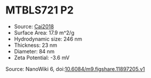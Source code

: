 <a name="material" />

# MTBLS721 P2
<script type="application/ld+json">
  {
    "@context": "https://schema.org/",
    "@type": "ChemicalSubstance",
    "@id": "https://egonw.github.io/nanowiki/nanowiki478.html#material",
    "http://purl.org/dc/terms/conformsTo":
      {
        "@type": "CreativeWork",
        "@id": "https://bioschemas.org/profiles/ChemicalSubstance/0.4-RELEASE/"
      },
    "identfier": "478",
    "name": "MTBLS721 P2",
    "url": "https://egonw.github.io/nanowiki/nanowiki478.html#material",
    "sameAs": "http://127.0.0.1/mediawiki/index.php/Special:URIResolver/MTBLS721_P2"
  }
</script>


* Source: [Cai2018](articleCai2018.md)
* Surface Area: 17.9 m^2/g
* Hydrodynamic size: 246 nm
* Thickness: 23 nm
* Diameter: 84 nm
* Zeta Potential: -3.6 mV


Source: NanoWiki 6, doi:[10.6084/m9.figshare.11897205.v1](https://doi.org/10.6084/m9.figshare.11897205.v1)
